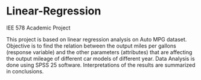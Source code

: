 # Linear-Regression
IEE 578 Academic Project

This project is based on linear regression analysis on Auto MPG dataset. Objective is to find the relation between the output miles per gallons (response variable) and the other parameters (attributes) that are affecting the output mileage of different car models of different year. Data Analysis is done using SPSS 25 software. Interpretations of the results are summarized in conclusions.

